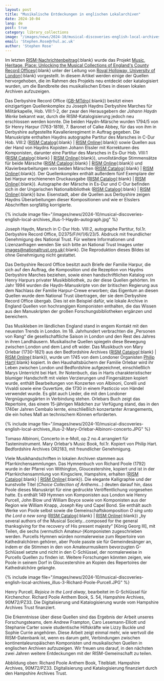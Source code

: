 ```yaml
---
layout: post
title: "Musikalische Entdeckungen in englischen Lokalarchiven"
date: 2024-10-04
lang: de
post: true
category: library_collections
image: "/images/news/2024-10/musical-discoveries-english-local-archives_website.jpg"
email: 'Stephen.Rose@rhul.ac.uk'
author: 'Stephen Rose'
---
```


Im letzten [RISM-Nachrichtenbeitrag](/library_collections/2024/09/26/music-from-english-local-archives-in-rism.html){:blank} wurde das Projekt [Music, Heritage, Place: Unlocking the Musical Collections of England's County Record Offices](https://www.royalholloway.ac.uk/research-and-teaching/departments-and-schools/music/research/research-projects-and-centres/music-heritage-place/){:blank} unter der Leitung von [Royal Holloway, University of London](http://www.rhul.ac.uk/music){:blank} vorgestellt. In diesem Artikel werden einige der Quellen hervorgehoben, die im Rahmen des Projekts neu entdeckt oder katalogisiert wurden, um die Bandbreite des musikalischen Erbes in diesen lokalen Archiven aufzuzeigen. 

Das Derbyshire Record Office ([GB-MTdro](https://rism.online/institutions/51007743){:blank}) besitzt einen einzigartigen Quellenkomplex zu Joseph Haydns Derbyshire Marches für Militärkapelle, Hob. VIII:1-2, der zwar den Herausgebern der _Johann Haydn Werke_ bekannt war, durch die RISM-Katalogisierung jedoch neu erschlossen werden konnte. Die beiden Haydn-Märsche wurden 1794/5 von Sir Henry Harpur (1763-1819), 7. Baronet of Calke Abbey, für das von ihm in Derbyshire aufgestellte Kavallerieregiment in Auftrag gegeben. Die Manuskripte enthalten Haydns autographe Partitur des Marsches in C-Dur Hob. VIII:2 ([RISM Catalog](https://opac.rism.info/search?id=1001307844&View=rism){:blank} \| [RISM Online](https://rism.online/sources/1001307844){:blank}) sowie Quellen aus der Hand von Haydns Kopisten Johann Elssler mit Korrekturen des Komponisten, darunter eine Partitur des Marsches in Es-Dur Hob. VIII:1 ([RISM Catalog](https://opac.rism.info/search?id=1001308157&View=rism){:blank} \| [RISM Online](https://rism.online/sources/1001308157){:blank}), unvollständige Stimmensätze für beide Märsche ([RISM Catalog](https://opac.rism.info/search?id=1001308398&View=rism){:blank} \| [RISM Online](https://rism.online/sources/1001308398){:blank}) und Klavierbearbeitungen von beiden Märschen ([RISM Catalog](https://opac.rism.info/search?id=1001308294&View=rism){:blank} \| [RISM Online](https://rism.online/sources/1001308294){:blank}). Der Quellenkomplex enthält außerdem fünf Exemplare der bei Harpur erschienenen Druckausgabe ([RISM Catalog](https://opac.rism.info/search?id=990028178&View=rism){:blank} \| [RISM Online](https://rism.online/sources/990028178){:blank}). Autographe der Märsche in Es-Dur und C-Dur befinden sich in der Ungarischen Nationalbibliothek ([RISM Catalog](https://opac.rism.info/search?id=530001642&View=rism){:blank} \| [RISM Online](https://rism.online/sources/530001642){:blank}) bzw. Eisenstadt, aber die Quellen aus Derbyshire zeigen Haydns Überarbeitungen dieser Kompositionen und wie er Elsslers Abschriften sorgfältig korrigierte. 

{% include image file="/images/news/2024-10/musical-discoveries-english-local-archives_illus-1-Haydn-autograph.jpg" %}

Joseph Haydn, Marsch in C-Dur Hob. VIII:2, autographe Partitur, fol.1r. Derbyshire Record Office, D2375/F/H/1/6/23/5. Abdruck mit freundlicher Genehmigung des National Trust. Für weitere Informationen und Lizenzanfragen wenden Sie sich bitte an National Trust Images unter [images@nationaltrust.org.uk](mailto:images@nationaltrust.org.uk){:blank}. Die Reproduktion dieses Bildes ist ohne Genehmigung nicht gestattet.

Das Derbyshire Record Office besitzt auch Briefe der Familie Harpur, die sich auf den Auftrag, die Komposition und die Rezeption von Haydns Derbyshire Marches beziehen, sowie einen handschriftlichen Katalog von Henry Harpurs privater Musikbibliothek, zu der diese Quellen gehörten. Im Jahr 1994 wurden die Haydn-Manuskripte von der britischen Regierung aus dem Nachlass der Familie Harpur-Crewe erworben; das Eigentum an diesen Quellen wurde dem National Trust übertragen, der sie dem Derbyshire Record Office übergab. Dies ist ein Beispiel dafür, wie lokale Archive in England Quellen von hochrangigen Komponisten enthalten, die das Wissen aus den Manuskripten der großen Forschungsbibliotheken ergänzen und bereichern.

Das Musikleben im ländlichen England stand in engem Kontakt mit den neuesten Trends in London. Im 18. Jahrhundert verbrachten die „Personen von Rang“ die gesellschaftliche Saison in London und den Rest des Jahres in ihren Landhäusern. Musikalische Quellen spiegeln diese Bewegung zwischen London und dem Land oft wider. Das Musikbuch von Mary Orlebar (1730-1821) aus den Bedfordshire Archives ([RISM Catalog](https://opac.rism.info/search?id=1001284358&View=rism){:blank} \| [RISM Online](https://rism.online/sources/1001284358){:blank}), wurde um 1745 von dem Londoner Organisten [Philip Hart](https://rism.online/people/30006359){:blank} kopiert. In den Haushaltsbüchern der Familie Orlebar wird ihr Leben zwischen London und Bedfordshire aufgezeichnet, einschließlich Marys Unterricht bei Hart. Ihr Notenbuch, das in Harts charakteristischer blumiger Handschrift mit vielen Verzierungen und Fingersätzen kopiert wurde, enthält Bearbeitungen von Konzerten von Albinoni, Corelli und Vivaldi sowie eine Ouvertüre, die 1730 in einem Pasticcio von Händel verwendet wurde. Es gibt auch Lieder, die mit den Londoner Vergnügungsgärten in Verbindung stehen. Orlebars Buch zeigt das Repertoire, das einem 15-jährigen Mädchen zur Verfügung stand, das in den 1740er Jahren Cembalo lernte, einschließlich konzertanter Arrangements, die ein hohes Maß an technischem Können erforderten.

{% include image file="/images/news/2024-10/musical-discoveries-english-local-archives_illus-2-Mary-Orlebar-Albinoni-concerto.JPG" %}

Tomaso Albinoni, Concerto in e-Moll, op.2 no.4 arrangiert für Tasteninstrument. Mary Orlebar’s Music Book, fol.1r. Kopiert von Philip Hart. Bedfordshire Archives OR2183, mit freundlicher Genehmigung.

Viele Musikhandschriften in lokalen Archiven stammen aus Pfarrkirchensammlungen. Das Hymnenbuch von Richard Poole (1792) wurde in der Pfarrei von Withington, Gloucestershire, kopiert und ist in der Pfarrkirchensammlung von Kingsclere, Hampshire, erhalten ([RISM Catalog](https://opac.rism.info/search?id=1001277835&View=rism){:blank} \| [RISM Online](https://rism.online/sources/1001277835){:blank}). Die elegante Kalligraphie und der kunstvolle Titel (_Choice Collection of Anthems..._) deuten darauf hin, dass Poole dieses Manuskript für eine gedruckte Veröffentlichung vorgesehen hatte. Es enthält 149 Hymnen von Komponisten aus London wie Henry Purcell, John Blow und William Boyce sowie von Komponisten aus der Region wie William Knapp, Joseph Key und Capel Bond. Sie enthält auch Werke von Poole selbst sowie die Gemeinschaftskomposition _O sing unto the Lord a new song_ ([RISM Catalog](https://opac.rism.info/search?id=1001279224&View=rism){:blank} \| [RISM Online](https://rism.online/sources/1001279224){:blank}) „by several authors of the Musical Society...composed for the general thanksgiving for the recovery of His present majesty“ [König Georg III], mit Teilen, die sechs (vermutlich Amateur-)Komponisten zugeschrieben werden. Purcells Hymnen würden normalerweise zum Repertoire von Kathedralchören gehören, aber Poole passte sie für Gemeindesänger an, indem er die Stimmen in den von Amateurmusikern bevorzugten G-Schlüssel setzte und nicht in den C-Schlüssel, der normalerweise in Purcells Quellen zu finden ist. Weitere Forschungen könnten zeigen, wie Poole in seinem Dorf in Gloucestershire an Kopien des Repertoires der Kathedralchöre gelangte.

{% include image file="/images/news/2024-10/musical-discoveries-english-local-archives_illus-3-Richard-Poole-Purcell.JPG" %}

Henry Purcell, _Rejoice in the Lord alway_, bearbeitet im G-Schlüssel für Kirchenchor. Richard Poole Anthem Book, S. 54, Hampshire Archives, 90M72/PZ33. Die Digitalisierung und Katalogisierung wurde vom Hampshire Archives Trust finanziert.

Die Erkenntnisse über diese Quellen sind das Ergebnis der Arbeit unseres Forschungsteams, dem Andrew Frampton, Caro Lesemann-Elliott und Stephanie Carter sowie studentische Hilfskräfte wie Lizzy Buckle und Sophie Currie angehören. Diese Arbeit zeigt einmal mehr, wie wertvoll die RISM-Datenbank ist, wenn es darum geht, Verbindungen zwischen kontinentaleuropäischen Komponisten und musikalischen Quellen in englischen Archiven aufzuzeigen. Wir freuen uns darauf, in den nächsten zwei Jahren weitere Entdeckungen mit der RISM-Gemeinschaft zu teilen.

Abbildung oben: Richard Poole Anthem Book, Titelblatt. Hampshire Archives, 90M72/PZ33. Digitalisierung und Katalogisierung finanziert durch den Hampshire Archives Trust.
